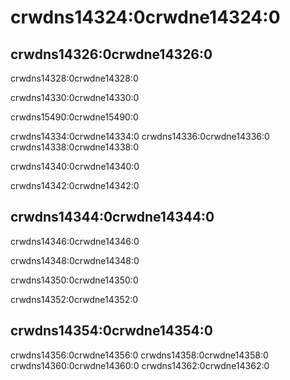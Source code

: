 # crwdns14324:0crwdne14324:0

## crwdns14326:0crwdne14326:0

crwdns14328:0crwdne14328:0

crwdns14330:0crwdne14330:0

crwdns15490:0crwdne15490:0

crwdns14334:0crwdne14334:0 crwdns14336:0crwdne14336:0 crwdns14338:0crwdne14338:0

crwdns14340:0crwdne14340:0

crwdns14342:0crwdne14342:0

## crwdns14344:0crwdne14344:0

crwdns14346:0crwdne14346:0

crwdns14348:0crwdne14348:0

crwdns14350:0crwdne14350:0

crwdns14352:0crwdne14352:0


## crwdns14354:0crwdne14354:0
crwdns14356:0crwdne14356:0 crwdns14358:0crwdne14358:0 crwdns14360:0crwdne14360:0 crwdns14362:0crwdne14362:0
